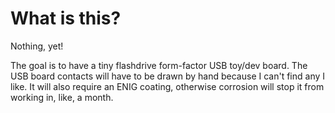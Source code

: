 # What is this?
Nothing, yet!

The goal is to have a tiny flashdrive form-factor USB toy/dev board.
The USB board contacts will have to be drawn by hand because I can't find any I like.
It will also require an ENIG coating, otherwise corrosion will stop it from working in, like, a month.